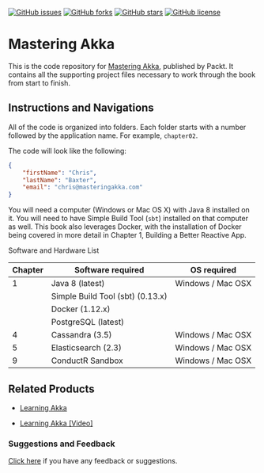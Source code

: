 [![GitHub issues](https://img.shields.io/github/issues/PacktPublishing/R-Data-Structures-and-Algorithms.svg)](https://github.com/PacktPublishing/R-Data-Structures-and-Algorithms/issues)   [![GitHub forks](https://img.shields.io/github/forks/PacktPublishing/R-Data-Structures-and-Algorithms.svg)](https://github.com/PacktPublishing/R-Data-Structures-and-Algorithms/network)   [![GitHub stars](https://img.shields.io/github/stars/PacktPublishing/R-Data-Structures-and-Algorithms.svg)](https://github.com/PacktPublishing/R-Data-Structures-and-Algorithms/stargazers)   [![GitHub license](https://img.shields.io/badge/license-MIT-blue.svg)](https://raw.githubusercontent.com/PacktPublishing/R-Data-Structures-and-Algorithms/master/License)

# Mastering Akka

This is the code repository for [Mastering Akka](https://www.packtpub.com/application-development/mastering-akka?utm_source=Github&utm_medium=Repository&utm_campaign=9781786465023), published by Packt. It contains all the supporting project files necessary to work through the book from start to finish.

## Instructions and Navigations

All of the code is organized into folders. Each folder starts with a number followed by the application name. For example, `chapter02`.

The code will look like the following:
```json
{
    "firstName": "Chris",
    "lastName": "Baxter",
    "email": "chris@masteringakka.com"
}
```

You will need a computer (Windows or Mac OS X) with Java 8 installed on it. You will need
to have Simple Build Tool (`sbt`) installed on that computer as well. This book also leverages
Docker, with the installation of Docker being covered in more detail in Chapter 1, Building
a Better Reactive App.

Software and Hardware List

| Chapter  | Software required                  | OS required                       |
| -------- | -----------------------------------| ----------------------------------|
| 1        | Java 8 (latest)                    | Windows / Mac OSX                 |
|          | Simple Build Tool (sbt) (0.13.x)   |                                   |
|          | Docker (1.12.x)                    |                                   |
|          | PostgreSQL (latest)                |                                   |
| 4        | Cassandra (3.5)                    | Windows / Mac OSX                 |
| 5        | Elasticsearch (2.3)                | Windows / Mac OSX                 |
| 9        | ConductR Sandbox                   | Windows / Mac OSX                 |

## Related Products

* [Learning Akka](https://www.packtpub.com/application-development/learning-akka?utm_source=Github&utm_medium=Repository&utm_campaign=9781784393007)

* [Learning Akka [Video]](https://www.packtpub.com/application-development/learning-akka-video?utm_source=Github&utm_medium=Repository&utm_campaign=9781784391836)

### Suggestions and Feedback

[Click here](https://docs.google.com/forms/d/e/1FAIpQLSe5qwunkGf6PUvzPirPDtuy1Du5Rlzew23UBp2S-P3wB-GcwQ/viewform) if you have any feedback or suggestions.
